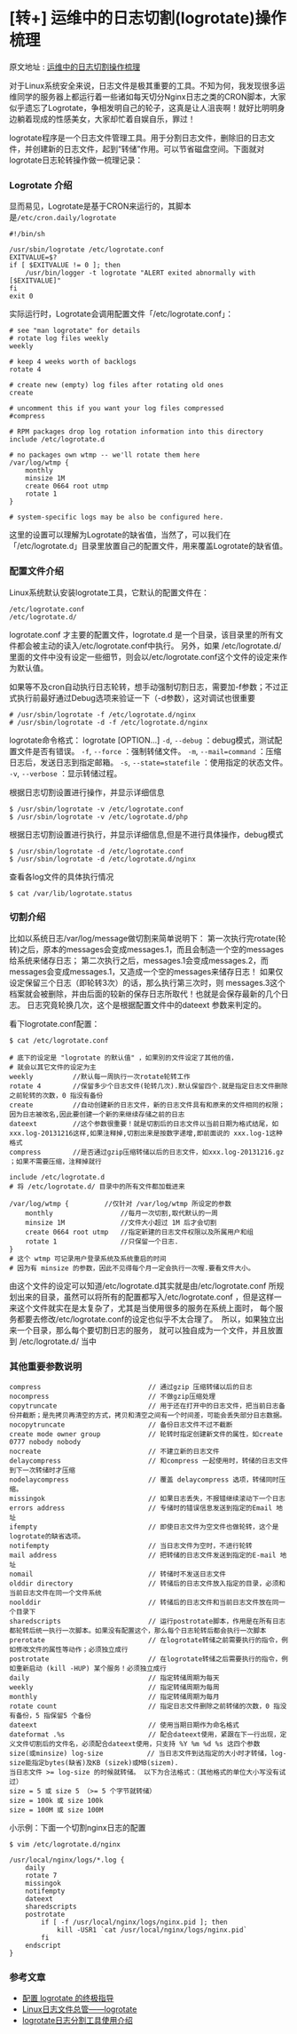 # [转+] 运维中的日志切割(logrotate)操作梳理

原文地址 : [运维中的日志切割操作梳理](https://www.cnblogs.com/kevingrace/p/6307298.html)

对于Linux系统安全来说，日志文件是极其重要的工具。不知为何，我发现很多运维同学的服务器上都运行着一些诸如每天切分Nginx日志之类的CRON脚本，大家似乎遗忘了Logrotate，争相发明自己的轮子，这真是让人沮丧啊！就好比明明身边躺着现成的性感美女，大家却忙着自娱自乐，罪过！

logrotate程序是一个日志文件管理工具。用于分割日志文件，删除旧的日志文件，并创建新的日志文件，起到“转储”作用。可以节省磁盘空间。下面就对logrotate日志轮转操作做一梳理记录：

### Logrotate 介绍

显而易见，Logrotate是基于CRON来运行的，其脚本是`/etc/cron.daily/logrotate`

```
#!/bin/sh

/usr/sbin/logrotate /etc/logrotate.conf
EXITVALUE=$?
if [ $EXITVALUE != 0 ]; then
    /usr/bin/logger -t logrotate "ALERT exited abnormally with [$EXITVALUE]"
fi
exit 0
```

实际运行时，Logrotate会调用配置文件「/etc/logrotate.conf」：

```
# see "man logrotate" for details
# rotate log files weekly
weekly

# keep 4 weeks worth of backlogs
rotate 4

# create new (empty) log files after rotating old ones
create

# uncomment this if you want your log files compressed
#compress

# RPM packages drop log rotation information into this directory
include /etc/logrotate.d

# no packages own wtmp -- we'll rotate them here
/var/log/wtmp {
    monthly
    minsize 1M
    create 0664 root utmp
    rotate 1
}

# system-specific logs may be also be configured here.
```

这里的设置可以理解为Logrotate的缺省值，当然了，可以我们在「/etc/logrotate.d」目录里放置自己的配置文件，用来覆盖Logrotate的缺省值。

### 配置文件介绍

Linux系统默认安装logrotate工具，它默认的配置文件在：
```
/etc/logrotate.conf
/etc/logrotate.d/
```
logrotate.conf 才主要的配置文件，logrotate.d 是一个目录，该目录里的所有文件都会被主动的读入/etc/logrotate.conf中执行。
另外，如果 /etc/logrotate.d/ 里面的文件中没有设定一些细节，则会以/etc/logrotate.conf这个文件的设定来作为默认值。


如果等不及cron自动执行日志轮转，想手动强制切割日志，需要加-f参数；不过正式执行前最好通过Debug选项来验证一下（-d参数），这对调试也很重要

```
# /usr/sbin/logrotate -f /etc/logrotate.d/nginx
# /usr/sbin/logrotate -d -f /etc/logrotate.d/nginx
```

logrotate命令格式：
logrotate [OPTION...] 
`-d`, `--debug` ：debug模式，测试配置文件是否有错误。
`-f`, `--force` ：强制转储文件。
`-m`, `--mail=command` ：压缩日志后，发送日志到指定邮箱。
`-s`, `--state=statefile` ：使用指定的状态文件。
`-v`, `--verbose` ：显示转储过程。

根据日志切割设置进行操作，并显示详细信息

```
$ /usr/sbin/logrotate -v /etc/logrotate.conf 
$ /usr/sbin/logrotate -v /etc/logrotate.d/php
```
根据日志切割设置进行执行，并显示详细信息,但是不进行具体操作，debug模式

```
$ /usr/sbin/logrotate -d /etc/logrotate.conf 
$ /usr/sbin/logrotate -d /etc/logrotate.d/nginx
```
查看各log文件的具体执行情况
```
$ cat /var/lib/logrotate.status
```
### 切割介绍
比如以系统日志/var/log/message做切割来简单说明下：
第一次执行完rotate(轮转)之后，原本的messages会变成messages.1，而且会制造一个空的messages给系统来储存日志；
第二次执行之后，messages.1会变成messages.2，而messages会变成messages.1，又造成一个空的messages来储存日志！
如果仅设定保留三个日志（即轮转3次）的话，那么执行第三次时，则 messages.3这个档案就会被删除，并由后面的较新的保存日志所取代！也就是会保存最新的几个日志。
日志究竟轮换几次，这个是根据配置文件中的dateext 参数来判定的。

看下logrotate.conf配置：
```
$ cat /etc/logrotate.conf

# 底下的设定是 "logrotate 的默认值" ，如果別的文件设定了其他的值，
# 就会以其它文件的设定为主
weekly          //默认每一周执行一次rotate轮转工作
rotate 4        //保留多少个日志文件(轮转几次).默认保留四个.就是指定日志文件删除之前轮转的次数，0 指没有备份
create          //自动创建新的日志文件，新的日志文件具有和原来的文件相同的权限；因为日志被改名,因此要创建一个新的来继续存储之前的日志
dateext         //这个参数很重要！就是切割后的日志文件以当前日期为格式结尾，如xxx.log-20131216这样,如果注释掉,切割出来是按数字递增,即前面说的 xxx.log-1这种格式
compress        //是否通过gzip压缩转储以后的日志文件，如xxx.log-20131216.gz ；如果不需要压缩，注释掉就行

include /etc/logrotate.d
# 将 /etc/logrotate.d/ 目录中的所有文件都加载进来

/var/log/wtmp {         //仅针对 /var/log/wtmp 所设定的参数
    monthly                 //每月一次切割,取代默认的一周
    minsize 1M              //文件大小超过 1M 后才会切割
    create 0664 root utmp   //指定新建的日志文件权限以及所属用户和组
    rotate 1                //只保留一个日志.
}
# 这个 wtmp 可记录用户登录系统及系统重启的时间
# 因为有 minsize 的参数，因此不见得每个月一定会执行一次喔.要看文件大小。
```

由这个文件的设定可以知道/etc/logrotate.d其实就是由/etc/logrotate.conf 所规划出来的目录，虽然可以将所有的配置都写入/etc/logrotate.conf ，但是这样一来这个文件就实在是太复杂了，尤其是当使用很多的服务在系统上面时， 每个服务都要去修改/etc/logrotate.conf的设定也似乎不太合理了。 
所以，如果独立出来一个目录，那么每个要切割日志的服务， 就可以独自成为一个文件，并且放置到 /etc/logrotate.d/ 当中

### 其他重要参数说明
```
compress                           // 通过gzip 压缩转储以后的日志
nocompress                         // 不做gzip压缩处理
copytruncate                       // 用于还在打开中的日志文件，把当前日志备份并截断；是先拷贝再清空的方式，拷贝和清空之间有一个时间差，可能会丢失部分日志数据。
nocopytruncate                     // 备份日志文件不过不截断
create mode owner group            // 轮转时指定创建新文件的属性，如create 0777 nobody nobody
nocreate                           // 不建立新的日志文件
delaycompress                      // 和compress 一起使用时，转储的日志文件到下一次转储时才压缩
nodelaycompress                    // 覆盖 delaycompress 选项，转储同时压缩。
missingok                          // 如果日志丢失，不报错继续滚动下一个日志
errors address                     // 专储时的错误信息发送到指定的Email 地址
ifempty                            // 即使日志文件为空文件也做轮转，这个是logrotate的缺省选项。
notifempty                         // 当日志文件为空时，不进行轮转
mail address                       // 把转储的日志文件发送到指定的E-mail 地址
nomail                             // 转储时不发送日志文件
olddir directory                   // 转储后的日志文件放入指定的目录，必须和当前日志文件在同一个文件系统
noolddir                           // 转储后的日志文件和当前日志文件放在同一个目录下
sharedscripts                      // 运行postrotate脚本，作用是在所有日志都轮转后统一执行一次脚本。如果没有配置这个，那么每个日志轮转后都会执行一次脚本
prerotate                          // 在logrotate转储之前需要执行的指令，例如修改文件的属性等动作；必须独立成行
postrotate                         // 在logrotate转储之后需要执行的指令，例如重新启动 (kill -HUP) 某个服务！必须独立成行
daily                              // 指定转储周期为每天
weekly                             // 指定转储周期为每周
monthly                            // 指定转储周期为每月
rotate count                       // 指定日志文件删除之前转储的次数，0 指没有备份，5 指保留5 个备份
dateext                            // 使用当期日期作为命名格式
dateformat .%s                     // 配合dateext使用，紧跟在下一行出现，定义文件切割后的文件名，必须配合dateext使用，只支持 %Y %m %d %s 这四个参数
size(或minsize) log-size           // 当日志文件到达指定的大小时才转储，log-size能指定bytes(缺省)及KB (sizek)或MB(sizem).
当日志文件 >= log-size 的时候就转储。 以下为合法格式：（其他格式的单位大小写没有试过）
size = 5 或 size 5 （>= 5 个字节就转储）
size = 100k 或 size 100k
size = 100M 或 size 100M
```
小示例：下面一个切割nginx日志的配置


```
$ vim /etc/logrotate.d/nginx

/usr/local/nginx/logs/*.log {
    daily
    rotate 7
    missingok
    notifempty
    dateext
    sharedscripts
    postrotate
        if [ -f /usr/local/nginx/logs/nginx.pid ]; then
            kill -USR1 `cat /usr/local/nginx/logs/nginx.pid`
        fi
    endscript
}
```

### 参考文章
- [配置 logrotate 的终极指导](https://linux.cn/article-8227-1.html)
- [Linux日志文件总管——logrotate](https://linux.cn/article-4126-1.html)
- [logrotate日志分割工具使用介绍](https://www.centos.bz/2017/09/logrotate-log-cut/)